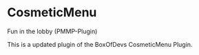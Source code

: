 # CosmeticMenu
Fun in the lobby (PMMP-Plugin) 

This is a updated plugin of the BoxOfDevs CosmeticMenu Plugin.
